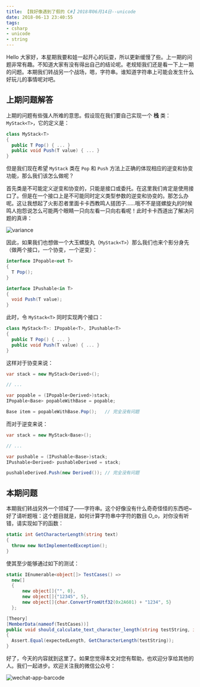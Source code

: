 ```yaml
---
title: 【我好像遇到了假的 C#】2018年06月14日--unicode
date: 2018-06-13 23:40:55
tags: 
- csharp
- unicode
- string
---
```


Hello 大家好，本星期我要和娃一起开心的玩耍，所以更新缓慢了些。上一期的问题非常有趣。不知道大家有没有得出自己的结论呢。老规矩我们还是看一下上一期的问题。本期我们转战另一个战场，嗯，字符串。谁知道字符串上可能会发生什么好玩儿的事情呢对吧。

<!--more-->

## 上期问题解答

上期的问题有些强人所难的意思。假设现在我们要自己实现一个 **栈** 类：`MyStack<T>`，它的定义是：

```cs
class MyStack<T>
{
  public T Pop() { ... }
  public void Push(T value) { ... }
}
```

但是我们现在希望 `MyStack` 类在 `Pop` 和 `Push` 方法上正确的体现相应的逆变和协变功能，那么我们该怎么做呢？

首先类是不可能定义逆变和协变的，只能是接口或委托。在这里我们肯定是使用接口了。但是在一个接口上是不可能同时定义类型参数的逆变和协变的。那怎么办呢。这让我想起了火影忍者里面卡卡西教鸣人搓团子……哦不不是搓螺旋丸的时候鸣人抱怨说怎么可能两个眼睛一只向左看一只向右看呢！此时卡卡西道出了解决问题的真谛：

<img src="{{root_url}}/images/blog/funny_csharp_unicode_variance.jpg" style="text-align:center" alt="variance"/>

因此，如果我们也想做一个大玉螺旋丸（`MyStack<T>`）那么我们也来个影分身先（做两个接口，一个协变，一个逆变）：

```cs
interface IPopable<out T> 
{
  T Pop();
}

interface IPushable<in T>
{
  void Push(T value);
}
```

此时，令 `MyStack<T>` 同时实现两个接口：

```cs
class MyStack<T>: IPopable<T>, IPushable<T>
{
  public T Pop() { ... }
  public void Push(T value) { ... }
}
```

这样对于协变来说：

```cs
var stack = new MyStack<Derived>();

// ...

var popable = (IPopable<Derived>)stack;
IPopable<Base> popableWithBase = popable;

Base item = popableWithBase.Pop();   // 完全没有问题
```

而对于逆变来说：

```cs
var stack = new MyStack<Base>();

// ...

var pushable = (IPushable<Base>)stack;
IPushable<Derived> pushableDerived = stack;

pushableDerived.Push(new Derived()); // 完全没有问题
```

## 本期问题

本期我们转战另外一个领域了——字符串。这个好像没有什么奇奇怪怪的东西吧~好了请听题哦：这个题目就是，如何计算字符串中字符的数目 O_o，对你没有听错，请实现如下的函数：

```cs
static int GetCharacterLength(string text)
{
  throw new NotImplementedException();
}
```

使其至少能够通过如下的测试：

```cs
static IEnumerable<object[]> TestCases() =>
  new[]
  {
      new object[]{"", 0},
      new object[]{"12345", 5},
      new object[]{char.ConvertFromUtf32(0x2A601) + "1234", 5}
  };

[Theory]
[MemberData(nameof(TestCases))]
public void should_calculate_text_character_length(string testString, int expectedLength)
{
  Assert.Equal(expectedLength, GetCharacterLength(testString));
}
```

好了，今天的内容就到这里了。如果您觉得本文对您有帮助，也欢迎分享给其他的人。我们一起进步。欢迎关注我的微信公众号：

<img src="{{root_url}}/images/blog/funny_csharp_barcode.jpeg" style="text-align:center" alt="wechat-app-barcode"/>